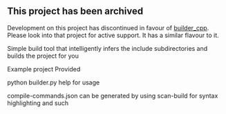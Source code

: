 ## This project has been archived
Development on this project has discontinued in favour of [builder_cpp](https://github.com/Dr-42/builder_cpp).
Please look into that project for active support. It has a similar flavour to it.

Simple build tool that intelligently infers the include subdirectories and builds the project for you

Example project Provided

python builder.py help for usage

compile-commands.json can be generated by using scan-build for syntax highlighting and such 
